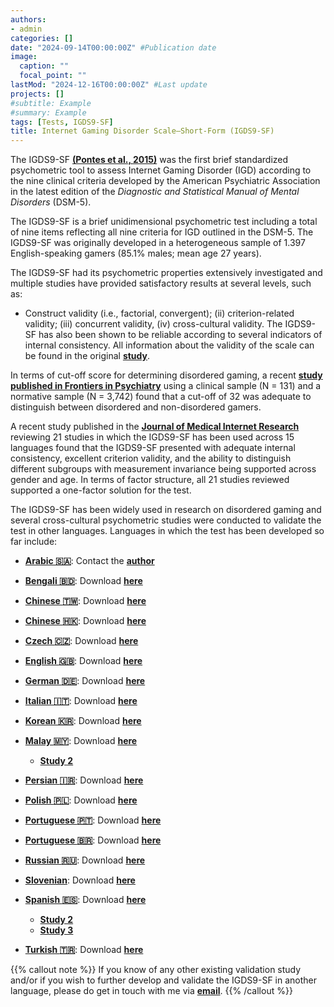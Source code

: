 ```yaml
---
authors:
- admin
categories: []
date: "2024-09-14T00:00:00Z" #Publication date
image:
  caption: ""
  focal_point: ""
lastMod: "2024-12-16T00:00:00Z" #Last update
projects: []
#subtitle: Example
#summary: Example
tags: [Tests, IGDS9-SF]
title: Internet Gaming Disorder Scale–Short-Form (IGDS9-SF)
---
```

The IGDS9-SF **[(Pontes et al., 2015)](https://doi.org/10.1016/j.chb.2014.12.006)** was the first brief standardized psychometric tool to assess Internet Gaming Disorder (IGD) according to the nine clinical criteria developed by the American Psychiatric Association in the latest edition of the _Diagnostic and Statistical Manual of Mental Disorders_ (DSM-5).

The IGDS9-SF is a brief unidimensional psychometric test including a total of nine items reflecting all nine criteria for IGD outlined in the DSM-5. The IGDS9-SF was originally developed in a heterogeneous sample of 1.397 English-speaking gamers (85.1% males; mean age 27 years).

The IGDS9-SF had its psychometric properties extensively investigated and multiple studies have provided satisfactory results at several levels, such as:

* Construct validity (i.e., factorial, convergent); (ii) criterion-related validity; (iii) concurrent validity, (iv) cross-cultural validity. The IGDS9-SF has also been shown to be reliable according to several indicators of internal consistency. All information about the validity of the scale can be found in the original **[study](https://doi.org/10.1016/j.chb.2014.12.006)**.

In terms of cut-off score for determining disordered gaming, a recent **[study published in Frontiers in Psychiatry](https://doi.org/10.3389/fpsyt.2020.00470)** using a clinical sample (N = 131) and a normative sample (N = 3,742) found that a cut-off of 32 was adequate to distinguish between disordered and non-disordered gamers.

A recent study published in the **[Journal of Medical Internet Research](https://doi.org/10.2196/26821)** reviewing 21 studies in which the IGDS9-SF has been used across 15 languages found that the IGDS9-SF presented with adequate internal consistency, excellent criterion validity, and the ability to distinguish different subgroups with measurement invariance being supported across gender and age. In terms of factor structure, all 21 studies reviewed supported a one-factor solution for the test.

The IGDS9-SF has been widely used in research on disordered gaming and several cross-cultural psychometric studies were conducted to validate the test in other languages. Languages in which the test has been developed so far include:

* **[Arabic :saudi_arabia:](https://doi.org/10.3389/fpubh.2023.1231550)**: Contact the **[author](mailto:drmogeda@gmail.com)**

* **[Bengali :bangladesh:](https://doi.org/10.1371/journal.pone.0279062)**: Download **[here](https://osf.io/8v9kb)**

* **[Chinese :taiwan:](https://doi.org/10.1007/s11126-018-9610-7)**: Download **[here](https://osf.io/9fmkr)**

* **[Chinese :hong_kong:](https://doi.org/10.1007/s11126-018-9610-7)**: Download **[here](https://osf.io/4d3y6)**

* **[Czech :czech_republic:](https://theses.cz/id/9rdt06/)**: Download **[here](https://osf.io/n4ugk)**

* **[English :uk:](https://doi.org/10.1016/j.chb.2014.12.006)**: Download **[here](https://osf.io/cz4vu)**

* **[German :de:](https://doi.org/10.3390/jcm8101691)**: Download **[here](https://osf.io/76y4g)**

* **[Italian :it:](http://akademiai.com/doi/abs/10.1556/2006.5.2016.083)**: Download **[here](https://osf.io/6zjkp)**

* **[Korean :kr:](https://doi.org/10.1089/cyber.2020.0227)**: Download **[here](https://osf.io/grhkt)**

* **[Malay :malaysia:](https://doi.org/10.1007/s12144-020-00668-6)**: Download **[here](https://osf.io/u5na2)**
  * **[Study 2](https://doi.org/10.3390/ijerph18052592)**

* **[Persian :iran:](http://akademiai.com/doi/abs/10.1556/2006.6.2017.025)**: Download **[here](https://osf.io/dw45e)**

* **[Polish :poland:](https://doi.org/10.1016/j.abrep.2018.06.004)**: Download **[here](https://osf.io/6w2eb)**

* **[Portuguese :portugal:](https://doi.org/10.1089/cyber.2015.0605)**: Download  **[here](https://osf.io/ec2qu)**

* **[Portuguese :brazil:](https://doi.org/10.1016/j.addbeh.2019.106191)**: Download **[here](https://osf.io/egc6p)**

* **[Russian :ru:](https://www.bekhterevreview.com/jour/article/view/273)**: Download **[here](https://osf.io/xm23z)**

* **[Slovenian](http://akademiai.com/doi/abs/10.1556/2006.5.2016.042)**: Download  **[here](https://osf.io/fnmw5)**

* **[Spanish :es:](https://doi.org/10.3390/ijerph17051562)**: Download **[here](https://osf.io/2a6n9)**
  * **[Study 2](https://doi.org/10.1017/SJP.2020.26)**
  * **[Study 3](https://doi.org/10.3390/ijerph17197111)**

* **[Turkish :tr:](https://doi.org/10.1016/j.psychres.2018.05.002)**: Download **[here](https://osf.io/fvg7n)**

{{% callout note %}}
If you know of any other existing validation study and/or if you wish to further develop and validate the IGDS9-SF in another language,
please do get in touch with me via **[email](mailto:contactme@halleypontes.com)**.
{{% /callout %}}